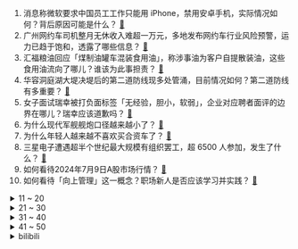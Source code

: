 1. 消息称微软要求中国员工工作只能用 iPhone，禁用安卓手机，实际情况如何？背后原因可能是什么？ [:link:](https://www.zhihu.com/question/661075567)
2. 广州网约车司机整月无休收入难超一万元，多地发布网约车行业风险预警，运力已趋于饱和，透露了哪些信息？ [:link:](https://www.zhihu.com/question/661033260)
3. 汇福粮油回应「煤制油罐车混装食用油」，称涉事油为客户自提散装油，这些食用油流向了哪儿？谁该为此事担责？ [:link:](https://www.zhihu.com/question/661061988)
4. 华容洞庭湖大堤决堤后的第二道防线现多处管涌，目前情况如何？第二道防线有多重要？ [:link:](https://www.zhihu.com/question/661038528)
5. 女子面试瑞幸被打负面标签「无经验，胆小，软弱」，企业对应聘者面评的边界在哪儿？瑞幸应该道歉吗？ [:link:](https://www.zhihu.com/question/661067275)
6. 为什么现代军舰舰炮口径越来越小了？ [:link:](https://www.zhihu.com/question/660923435)
7. 为什么年轻人越来越不喜欢买合资车了？ [:link:](https://www.zhihu.com/question/621599890)
8. 三星电子遭遇超半个世纪最大规模有组织罢工，超 6500 人参加，发生了什么？ [:link:](https://www.zhihu.com/question/661058434)
9. 如何看待2024年7月9日A股市场行情？ [:link:](https://www.zhihu.com/question/661022172)
10. 如何看待「向上管理」这一概念？职场新人是否应该学习并实践？ [:link:](https://www.zhihu.com/question/660814426)
<details>
<summary>11 ~ 20</summary>

11. 作家写作时想过放弃吗？ [:link:](https://www.zhihu.com/question/657223063)
12. 哪一个瞬间让你觉得猫和人很像？ [:link:](https://www.zhihu.com/question/401964783)
13. 罗永浩是怎样还清6个亿的？ [:link:](https://www.zhihu.com/question/498899490)
14. 贷款到底是先息后本合适？还是等额本息合适？ [:link:](https://www.zhihu.com/question/658819800)
15. 湖南华容县团洲垸洞庭湖大堤决口完成封堵，封堵完成是否意味着抢险结束？封堵后里面的水该怎么排？ [:link:](https://www.zhihu.com/question/661086104)
16. 一直在纠结到底要不要选择复读？ [:link:](https://www.zhihu.com/question/660972575)
17. 有什么支撑你继续活下去的信念？ [:link:](https://www.zhihu.com/question/660849688)
18. 夏天你们喜欢吃红薯还是红薯汤？ [:link:](https://www.zhihu.com/question/660466757)
19. 2024 电竞世界杯《Dota 2》中国战队 AR 惨遭淘汰，你对该战队此次电竞世界杯表现有何看法？ [:link:](https://www.zhihu.com/question/660880927)
20. 可以为了专业选择档次低的学校吗? [:link:](https://www.zhihu.com/question/660923906)
</details>
<details>
<summary>21 ~ 30</summary>

21. 央行宣布「即日起，将视情况开展临时正回购或临时逆回购操作」，将产生哪些影响？ [:link:](https://www.zhihu.com/question/661025635)
22. 媒体报道有香港人去深圳买一周的菜，背后原因有哪些？这一现象反映了什么？ [:link:](https://www.zhihu.com/question/660993586)
23. 女子称养父去世堂哥要求继承房产，村支书「葬礼上堂哥摔盆，按民俗应由他继承」，如何从法律角度解读？ [:link:](https://www.zhihu.com/question/660966074)
24. 河南男子施救落水孩童被指「过于淡定」，男子回应「并非不急，是在等待救人时机」，如何评价他的做法？ [:link:](https://www.zhihu.com/question/660969168)
25. 为什么不能右侧超车，右侧超车有什么危险呢？ [:link:](https://www.zhihu.com/question/660449666)
26. 为什么渤海翻译为Bohai,而黄海翻译为 yellow sea？ [:link:](https://www.zhihu.com/question/660376011)
27. 如何看待小米手机中国区2024年二季度销量第二？ [:link:](https://www.zhihu.com/question/661058144)
28. 职场中的人际关系和校园里的有哪些区别？ [:link:](https://www.zhihu.com/question/658445395)
29. 如果你是《绝区零》的制作人，你会对当前版本做什么优化? [:link:](https://www.zhihu.com/question/660970249)
30. 庄子和老子谁的境界更高些？ [:link:](https://www.zhihu.com/question/390740960)
</details>
<details>
<summary>31 ~ 40</summary>

31. 调查人员称「北溪」管道袭击可能由与乌方有关人员长期策划，这意味着什么？事件真相到底如何？ [:link:](https://www.zhihu.com/question/661023540)
32. 刚入职的自动驾驶感知算法工程师不做端到端会被淘汰吗？ [:link:](https://www.zhihu.com/question/660848050)
33. 你觉得什么才叫遗憾？ [:link:](https://www.zhihu.com/question/660719306)
34. 形容不思进取，不努力向上，类似而今讲的“躺平”的古诗句有没有？ [:link:](https://www.zhihu.com/question/660955086)
35. 《绝区零》的主角ID叫法厄同，有什么来源么？ [:link:](https://www.zhihu.com/question/660961891)
36. WTT 球星挑战赛曼谷站男单决赛林高远 0-4 不敌张本智和无缘男单冠军，如何评价本场比赛双方表现？ [:link:](https://www.zhihu.com/question/660995507)
37. 如何评价《龙之家族》第二季第四集（S02E04）? [:link:](https://www.zhihu.com/question/661027689)
38. 《鬼灭之刃》柱训练篇中，普通鬼杀队成员参与训练的意义何在？ [:link:](https://www.zhihu.com/question/657485478)
39. 如何评价张静初？ [:link:](https://www.zhihu.com/question/25724128)
40. 7 月 8 日河南郑州发布暴雨黄色预警，目前降雨和积水情况如何？造成此次强降水的原因是什么？ [:link:](https://www.zhihu.com/question/661023765)
</details>
<details>
<summary>41 ~ 50</summary>

41. 都在说人工智能会让人失业，但是会不会有另外一种更好的可能? [:link:](https://www.zhihu.com/question/660840392)
42. 法国总理阿塔尔递交辞呈，法国议会选举具体情况如何？会对政局带来哪些影响？ [:link:](https://www.zhihu.com/question/661028013)
43. 应届生第一份工作，对工作氛围和领导作风不适应，应不应该离职? [:link:](https://www.zhihu.com/question/659703289)
44. 有哪些学过的课文是在你长大以后才真正读懂的？ [:link:](https://www.zhihu.com/question/656811070)
45. 对于戴牙套的人来说，冲牙器和电动牙刷哪一个更需要？ [:link:](https://www.zhihu.com/question/40843074)
46. 为什么在对待自己父母时，情绪总是容易控制不住呢？ [:link:](https://www.zhihu.com/question/660927571)
47. 在婚姻中，女生真的会因为有个不错的工作或收入，而有底气吗？ [:link:](https://www.zhihu.com/question/656052696)
48. 罐车卸完煤制油直接装运食用油，中储粮开展专项大排查，哪些信息值得关注？ [:link:](https://www.zhihu.com/question/660963326)
49. 有哪些一眼万年的句子让你产生强烈的分享欲？ [:link:](https://www.zhihu.com/question/660880536)
50. 为什么猫咪打架喜欢优先拍对方的脸？ [:link:](https://www.zhihu.com/question/654154847)
</details><details>
<summary>bilibili</summary>

</details>